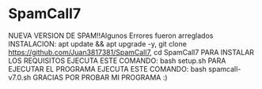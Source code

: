 # SpamCall7
NUEVA VERSION DE SPAM!!Algunos Errores fueron arreglados
INSTALACION:
apt update && apt upgrade -y,
git clone https://github.com/Juan3817381/SpamCall7,
cd SpamCall7
PARA INSTALAR LOS REQUISITOS EJECUTA ESTE COMANDO: bash setup.sh
PARA EJECUTAR EL PROGRAMA EJECUTA ESTE COMANDO: bash spamcall-v7.0.sh
GRACIAS POR PROBAR MI PROGRAMA :)
